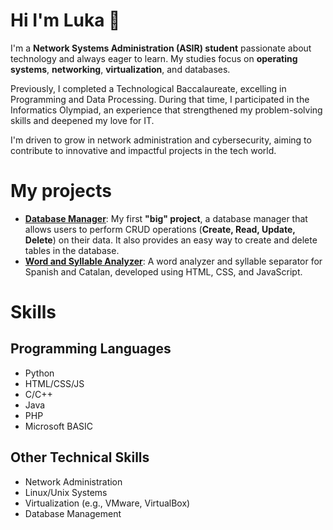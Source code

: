 # Hi I'm Luka 👋

I'm a **Network Systems Administration (ASIR) student** passionate about technology and always eager to learn. My studies focus on **operating systems**, **networking**, **virtualization**, and databases.

Previously, I completed a Technological Baccalaureate, excelling in Programming and Data Processing. During that time, I participated in the Informatics Olympiad, an experience that strengthened my problem-solving skills and deepened my love for IT.

I'm driven to grow in network administration and cybersecurity, aiming to contribute to innovative and impactful projects in the tech world.


# My projects
- [**Database Manager**](https://github.com/lukatinarelli/ejercicio_bbdd): My first **"big" project**, a database manager that allows users to perform CRUD operations (**Create, Read, Update, Delete**) on their data. It also provides an easy way to create and delete tables in the database.
- [**Word and Syllable Analyzer**](https://github.com/lukatinarelli/Analizador_de_palabras): A word analyzer and syllable separator for Spanish and Catalan, developed using HTML, CSS, and JavaScript.


# Skills
## Programming Languages
- Python
- HTML/CSS/JS
- C/C++
- Java
- PHP
- Microsoft BASIC
## Other Technical Skills
- Network Administration
- Linux/Unix Systems
- Virtualization (e.g., VMware, VirtualBox)
- Database Management


<!--
**lukatinarelli/lukatinarelli** is a ✨ _special_ ✨ repository because its `README.md` (this file) appears on your GitHub profile.

Here are some ideas to get you started:

- 🔭 I’m currently working on ...
- 🌱 I’m currently learning ...
- 👯 I’m looking to collaborate on ...
- 🤔 I’m looking for help with ...
- 💬 Ask me about ...
- 📫 How to reach me: ...
- 😄 Pronouns: ...
- ⚡ Fun fact: ...
-->
